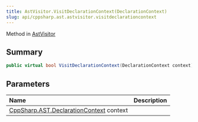 ```yaml
---
title: AstVisitor.VisitDeclarationContext(DeclarationContext)
slug: api/cppsharp.ast.astvisitor.visitdeclarationcontext
---
```

Method in [AstVisitor](/api/cppsharp/ast/astvisitor)

## Summary



```csharp
public virtual bool VisitDeclarationContext(DeclarationContext context)
```

## Parameters

|Name|Description|
|:---|:---|
|[CppSharp.AST.DeclarationContext](/api/cppsharp/ast/declarationcontext) context||

